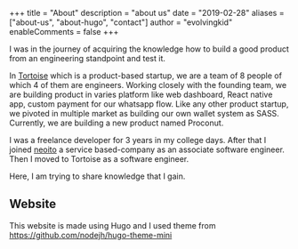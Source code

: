 +++
title = "About"
description = "about us"
date = "2019-02-28"
aliases = ["about-us", "about-hugo", "contact"]
author = "evolvingkid"
enableComments = false
+++

I was in the journey of acquiring the knowledge how to build a good product from an engineering standpoint and test it.  

In [Tortoise](https://play.google.com/store/apps/details?id=com.tortoisehq.tortoise&hl=en_US&gl=US) which is a product-based startup, we are a team of 8 people of which 4 of them are engineers. Working closely with the founding team, we are building product in varies platform like web dashboard, React native app, custom payment for our whatsapp flow. Like any other product startup, we pivoted in multiple market as building our own wallet system as SASS. Currently, we are building a new product named Proconut.

I was a freelance developer for 3 years in my college days. After that I joined [neoito](https://www.neoito.com/) a service based-company as an associate software engineer. Then I moved to Tortoise as a software engineer. 

Here, I am trying to share knowledge that I gain.

## Website

This website is made using Hugo and I used theme from https://github.com/nodejh/hugo-theme-mini
